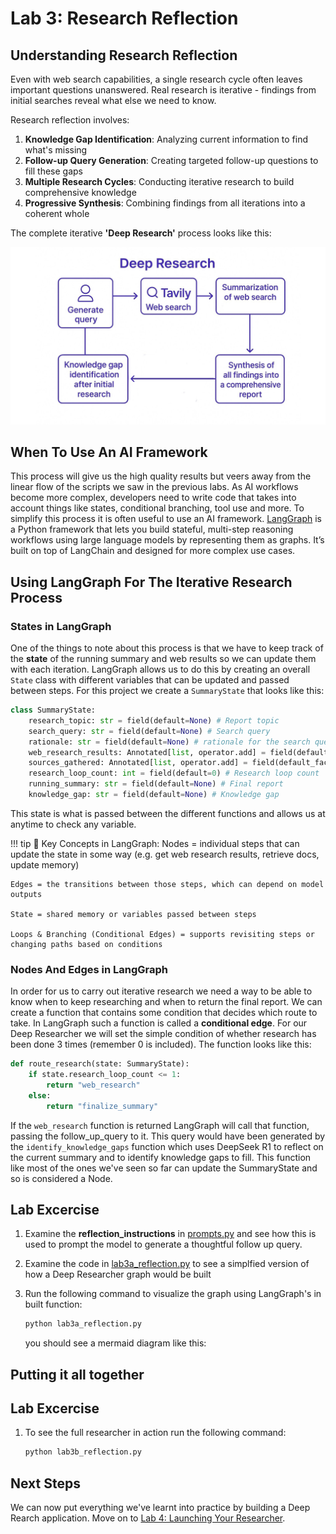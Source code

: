 # Lab 3: Research Reflection

## Understanding Research Reflection

Even with web search capabilities, a single research cycle often leaves important questions unanswered. Real research is iterative - findings from initial searches reveal what else we need to know.

Research reflection involves:

1. **Knowledge Gap Identification**: Analyzing current information to find what's missing
2. **Follow-up Query Generation**: Creating targeted follow-up questions to fill these gaps
3. **Multiple Research Cycles**: Conducting iterative research to build comprehensive knowledge
4. **Progressive Synthesis**: Combining findings from all iterations into a coherent whole

The complete iterative **'Deep Research'** process looks like this:

![Iterative Research Process](media/deep_research_outline_image.png)

## When To Use An AI Framework

This process will give us the high quality results but veers away from the linear flow of the scripts we saw in the previous labs. As AI workflows become more complex, developers need to write code that takes into account things like states, conditional branching, tool use and more. To simplify this process it is often useful to use an AI framework. [LangGraph](https://www.langchain.com/langgraph) is a Python framework that lets you build stateful, multi-step reasoning workflows using large language models by representing them as graphs. It’s built on top of LangChain and designed for more complex use cases.

## Using LangGraph For The Iterative Research Process

### States in LangGraph

One of the things to note about this process is that we have to keep track of the **state** of the running summary and web results so we can update them with each iteration. LangGraph allows us to do this by creating an overall `State` class with different variables that can be updated and passed between steps. 
For this project we create a `SummaryState` that looks like this:

```python
class SummaryState:
    research_topic: str = field(default=None) # Report topic     
    search_query: str = field(default=None) # Search query
    rationale: str = field(default=None) # rationale for the search query
    web_research_results: Annotated[list, operator.add] = field(default_factory=list) 
    sources_gathered: Annotated[list, operator.add] = field(default_factory=list) 
    research_loop_count: int = field(default=0) # Research loop count
    running_summary: str = field(default=None) # Final report
    knowledge_gap: str = field(default=None) # Knowledge gap
```

This state is what is passed between the different functions and allows us at anytime to check any variable. 

!!! tip
    🧠 Key Concepts in LangGraph:
    Nodes = individual steps that can update the state in some way (e.g. get web research results, retrieve docs, update memory)

    Edges = the transitions between those steps, which can depend on model outputs

    State = shared memory or variables passed between steps

    Loops & Branching (Conditional Edges) = supports revisiting steps or changing paths based on conditions

### Nodes And Edges in LangGraph

In order for us to carry out iterative research we need a way to be able to know when to keep researching and when to return the final report. We can create a function that contains some condition that decides which route to take. In LangGraph such a function is called a **conditional edge**. For our Deep Researcher we will set the simple condition of whether research has been done 3 times (remember 0 is included). The function looks like this:

```python 
def route_research(state: SummaryState):
    if state.research_loop_count <= 1:
        return "web_research"
    else:
        return "finalize_summary" 
```

If the `web_research` function is returned LangGraph will call that function, passing the follow_up_query to it. This query would have been generated by the `identify_knowledge_gaps` function which uses DeepSeek R1 to reflect on the current summary and to identify knowledge gaps to fill. This function like most of the ones we've seen so far can update the SummaryState and so is considered a Node. 

## **Lab Excercise**

1. Examine the **reflection_instructions** in [prompts.py](../../src/prompts.py) and see how this is used to prompt the model to generate a thoughtful follow up query.
2. Examine the code in [lab3a_reflection.py](../../src/lab3a_reflection.py) to see a simplfied version of how a Deep Researcher graph would be built 
3. Run the following command to visualize the graph using LangGraph's in built function:

    ```python
    python lab3a_reflection.py
    ```

    you should see a mermaid diagram like this:
    ![]()

## Putting it all together

## **Lab Excercise**

1. To see the full researcher in action run the following command:

    ```python
    python lab3b_reflection.py
    ```

## Next Steps

We can now put everything we've learnt into practice by building a Deep Rearch application. Move on to [Lab 4: Launching Your Researcher](lab-4-launch-researcher.md).